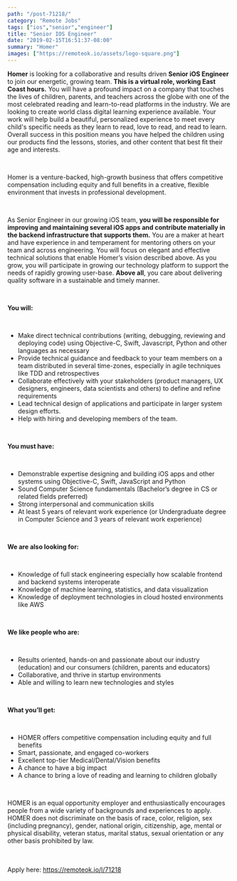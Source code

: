 ```yaml
---
path: "/post-71218/"
category: "Remote Jobs"
tags: ["ios","senior","engineer"]
title: "Senior IOS Engineer"
date: "2019-02-15T16:51:37-08:00"
summary: "Homer"
images: ["https://remoteok.io/assets/logo-square.png"]
---
```


<p><strong>Homer</strong> is looking for a collaborative and results driven <strong>Senior iOS Engineer</strong> to join our energetic, growing team. <strong>This is a virtual role, working East Coast hours.</strong> You will have a profound impact on a company that touches the lives of children, parents, and teachers across the globe with one of the most celebrated reading and learn-to-read platforms in the industry. We are looking to create world class digital learning experience available. Your work will help build a beautiful, personalized experience to meet every child's specific needs as they learn to read, love to read, and read to learn. Overall success in this position means you have helped the children using our products find the lessons, stories, and other content that best fit their age and interests.</p><br /><p>Homer is a venture-backed, high-growth business that offers competitive compensation including equity and full benefits in a creative, flexible environment that invests in professional development.</p><br /><p>As Senior Engineer in our growing iOS team, <strong>you will be responsible for improving and maintaining several iOS apps and contribute materially in the backend infrastructure that supports them.</strong> You are a maker at heart and have experience in and temperament for mentoring others on your team and across engineering. You will focus on elegant and effective technical solutions that enable Homer&rsquo;s vision described above. As you grow, you will participate in growing our technology platform to support the needs of rapidly growing user-base. <strong>Above all</strong>, you care about delivering quality software in a sustainable and timely manner. </p><br /><p><strong>You will:</strong></p><br /><ul><li>Make direct technical contributions (writing, debugging, reviewing and deploying code) using Objective-C, Swift, Javascript, Python and other languages as necessary</li><li>Provide technical guidance and feedback to your team members on a team distributed in several time-zones, especially in agile techniques like TDD and retrospectives</li><li>Collaborate effectively with your stakeholders (product managers, UX designers, engineers, data scientists and others) to define and refine requirements</li><li>Lead technical design of applications and participate in larger system design efforts.</li><li>Help with hiring and developing members of the team.</li></ul><br /><p><strong>You must have:</strong></p><br /><ul><li>Demonstrable expertise designing and building iOS apps and other systems using Objective-C, Swift, JavaScript and Python</li><li>Sound Computer Science fundamentals (Bachelor&rsquo;s degree in CS or related fields preferred)</li><li>Strong interpersonal and communication skills</li><li>At least 5 years of relevant work experience (or Undergraduate degree in Computer Science and 3 years of relevant work experience)</li></ul><br /><p><strong>We are also looking for:</strong></p><br /><ul><li>Knowledge of full stack engineering especially how scalable frontend and backend systems interoperate</li><li>Knowledge of machine learning, statistics, and data visualization</li><li>Knowledge of deployment technologies in cloud hosted environments like AWS</li></ul><br /><p><strong>We like people who are:</strong></p><br /><ul><li>Results oriented, hands-on and passionate about our industry (education) and our consumers (children, parents and educators)</li><li>Collaborative, and thrive in startup environments</li><li>Able and willing to learn new technologies and styles</li></ul><br /><p><strong>What you&rsquo;ll get:</strong></p><br /><ul><li>HOMER offers competitive compensation including equity and full benefits</li><li>Smart, passionate, and engaged co-workers</li><li>Excellent top-tier Medical/Dental/Vision benefits</li><li>A chance to have a big impact</li><li>A chance to bring a love of reading and learning to children globally</li></ul><br /><p>HOMER is an equal opportunity employer and enthusiastically encourages people from a wide variety of backgrounds and experiences to apply. HOMER does not discriminate on the basis of race, color, religion, sex (including pregnancy), gender, national origin, citizenship, age, mental or physical disability, veteran status, marital status, sexual orientation or any other basis prohibited by law.</p>

<br/>
<br/>
Apply here: <A HREF="https://remoteok.io/l/71218">https://remoteok.io/l/71218</A>
